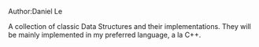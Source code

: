 Author:Daniel Le

A collection of classic Data Structures and their implementations. They will be mainly implemented in my preferred language, a la C++.